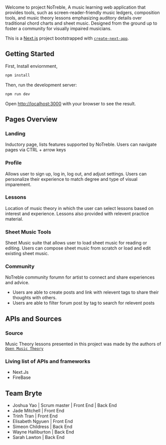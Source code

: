 Welcome to project NoTreble, A music learning web application that provides tools, such as screen-reader-friendly music ledgers, composition tools, and music theory lessons emphasizing auditory details over traditional chord charts and sheet music. Designed from the ground up to foster a community for visually impaired musicians.

This is a [Next.js](https://nextjs.org) project bootstrapped with [`create-next-app`](https://github.com/vercel/next.js/tree/canary/packages/create-next-app).

## Getting Started

First, Install enviornment,
```bash
npm install
```
Then, run the development server:

```bash
npm run dev
```

Open [http://localhost:3000](http://localhost:3000) with your browser to see the result.

## Pages Overview
### Landing
Inductory page, lists features supported by NoTreble. Users can navigate pages via CTRL + arrow keys
### Profile
Allows user to sign up, log in, log out, and adjust settings.
 Users can personalize their experience to match degree and type of visual imparement.
### Lessons
Location of music theory in which the user can select lessons based on interest and experience.
Lessons also provided with relevent practice material.
### Sheet Music Tools
Sheet Music suite that allows user to load sheet music for reading or editing.
Users can compose sheet music from scratch or load and edit existing sheet music.
### Community
NoTreble community forumn for artist to connect and share experiences and advice.
- Users are able to create posts and link with relevent tags to share their thoughts with others.
- Users are able to filter forum post by tag to search for relevent posts
## APIs and Sources
### Source
Music Theory lessons presented in this project was made by the authors of [`Open Music Theory`](https://viva.pressbooks.pub/openmusictheory)
### Living list of APIs and frameworks
- Next.Js
- FireBase

## Team Bryte
- Joshua Yao | Scrum master | Front End | Back End
- Jade Mitchell | Front End
- Trinh Tran | Front End
- Elisabeth Ngyuen | Front End
- Simeon Childress | Back End
- Wayne Halliburton | Back End
- Sarah Lawton | Back End

